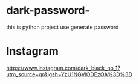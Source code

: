 # dark-password-
this is python project use generate password 
# Instagram
https://www.instagram.com/dark_black_no_1?utm_source=qr&igsh=YzU1NGVlODEzOA%3D%3D
